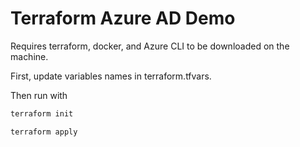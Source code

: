 # Terraform Azure AD Demo

Requires terraform, docker, and Azure CLI to be downloaded on the machine.

First, update variables names in terraform.tfvars.
 
Then run with 

```powershell
terraform init
```

```powershell
terraform apply
```


